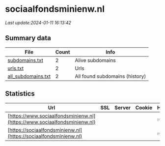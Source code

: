 # sociaalfondsminienw.nl
*Last update:2024-01-11 16:13:42*
## Summary data
| File       | Count | Info |
|------------|-------|------|
|[subdomains.txt](/data/sociaalfondsminienw/subdomains.txt)|2|Alive subdomains|
|[urls.txt](/data/sociaalfondsminienw/urls.txt)|2|Urls|
|[all_subdomains.txt](/data/sociaalfondsminienw/all_subdomains.txt)|2|All found subdomains (history)|
## Statistics
| Url | SSL | Server | Cookie | HSTS | CSP | XFO | XXP | RP | Tech |
|------------|-------|------|------|------|------|------|------|------|------|
|[https://www.sociaalfondsminienw.nl](https://www.sociaalfondsminienw.nl)| | | |:white_check_mark: | | |:white_check_mark: | |:white_check_mark: | |:white_check_mark: | |HSTS Microsoft ASP.N...| |
|[https://sociaalfondsminienw.nl](https://sociaalfondsminienw.nl)| | | |:white_check_mark: | | |:white_check_mark: | |:white_check_mark: | |:white_check_mark: | |HSTS Microsoft ASP.N...| |